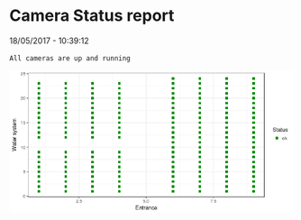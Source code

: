 Camera Status report
================
18/05/2017 - 10:39:12

    All cameras are up and running

![](camreport_files/figure-markdown_github/unnamed-chunk-2-1.png)
